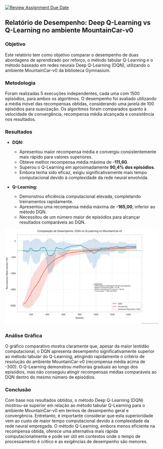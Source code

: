 [![Review Assignment Due Date](https://classroom.github.com/assets/deadline-readme-button-22041afd0340ce965d47ae6ef1cefeee28c7c493a6346c4f15d667ab976d596c.svg)](https://classroom.github.com/a/3cFWPdqG)


## Relatório de Desempenho: Deep Q-Learning vs Q-Learning no ambiente MountainCar-v0

### Objetivo
Este relatório tem como objetivo comparar o desempenho de duas abordagens de aprendizado por reforço, o método tabular Q-Learning e o método baseado em redes neurais Deep Q-Learning (DQN), utilizando o ambiente MountainCar-v0 da biblioteca Gymnasium.

### Metodologia
Foram realizadas 5 execuções independentes, cada uma com 1500 episódios, para ambos os algoritmos. O desempenho foi avaliado utilizando a média móvel das recompensas obtidas, considerando uma janela de 100 episódios para suavização. Os algoritmos foram comparados quanto à velocidade de convergência, recompensa média alcançada e consistência nos resultados.

### Resultados
- **DQN:**
  - Apresentou maior recompensa média e convergiu consistentemente mais rápido para valores superiores.
  - Obteve melhor recompensa média máxima de **-111,60**.
  - Superou o Q-Learning em aproximadamente **90,4% dos episódios**.
  - Embora tenha sido eficaz, exigiu significativamente mais tempo computacional devido à complexidade da rede neural envolvida.

- **Q-Learning:**
  - Demonstrou eficiência computacional elevada, completando treinamentos rapidamente.
  - Apresentou uma recompensa média máxima de **-165,00**, inferior ao método DQN.
  - Necessitou de um número maior de episódios para alcançar resultados comparáveis ao DQN.

![Grafico](MontainCarComparation/comparacao/results_20250321_110206/dqn_vs_qlearn_comparison.png)

### Análise Gráfica
O gráfico comparativo mostra claramente que, apesar da maior lentidão computacional, o DQN apresenta desempenho significativamente superior ao método tabular do Q-Learning, atingindo rapidamente o critério de resolução do ambiente MountainCar-v0 (recompensa média acima de -300). O Q-Learning demonstrou melhorias graduais ao longo dos episódios, mas não conseguiu atingir recompensas médias comparáveis ao DQN dentro do mesmo número de episódios.

### Conclusão
Com base nos resultados obtidos, o método Deep Q-Learning (DQN) mostrou-se superior em relação ao método tabular Q-Learning para o ambiente MountainCar-v0 em termos de desempenho geral e convergência. Entretanto, é importante considerar que esta superioridade vem ao custo de maior tempo computacional devido à complexidade da rede neural empregada. O método Q-Learning, embora menos eficiente na recompensa obtida, oferece uma alternativa mais rápida computacionalmente e pode ser útil em contextos onde o tempo de processamento é crítico e as exigências de desempenho são menores.


